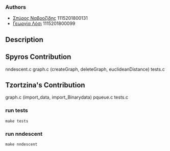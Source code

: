 ### Authors

- [Σπύρος Ναβροζίδης](https://github.com/SpyrosNavro) 1115201800131
- [Γεωργία Λόσι](https://github.com/Georgina12)      1115201800099

## Description


## Spyros Contribution
nndescent.c
graph.c (createGraph, deleteGraph, euclideanDistance)
tests.c

## Tzortzina's Contribution
graph.c (import_data, import_Binarydata)
pqueue.c
tests.c 

### run tests
`
make tests
`

### run nndescent
`
make nndescent
`
